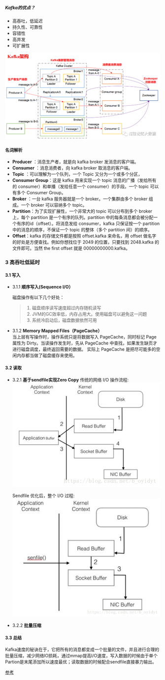 
##### Kafka的优点？
 - 高吞吐，低延迟
 - 持久性、可靠性
 - 容错性
 - 高并发
 - 可扩展性
 
 
![图片](./img/ar.png)
 
#### 名词解析
- **Producer** ：消息生产者，就是向 kafka broker 发消息的客户端。
- **Consumer** ：消息消费者，向 kafka broker 取消息的客户端。
- **Topic** ：可以理解为一个队列，一个 Topic 又分为一个或多个分区，
- **Consumer Group**：这是 kafka 用来实现一个 topic 消息的广播（发给所有的 consumer）和单播（发给任意一个 consumer）的手段。一个 topic 可以有多个 Consumer Group。
- **Broker** ：一台 kafka 服务器就是一个 broker。一个集群由多个 broker 组成。一个 broker 可以容纳多个 topic。
- **Partition**：为了实现扩展性，一个非常大的 topic 可以分布到多个 broker上，每个 partition 是一个有序的队列。partition 中的每条消息都会被分配一个有序的id（offset）。将消息发给 consumer，kafka 只保证按一个 partition 中的消息的顺序，不保证一个 topic 的整体（多个 partition 间）的顺序。
- **Offset**：kafka 的存储文件都是按照 offset.kafka 来命名，用 offset 做名字的好处是方便查找。例如你想找位于 2049 的位置，只要找到 2048.kafka 的文件即可。当然 the first offset 就是 00000000000.kafka。


### 3 高吞吐低延时

#### 3.1 写入
- 3.1.1 **顺序写入(Sequence I/O）**
 
    磁盘操作有以下几个好处： 
    > 1. 磁盘顺序读写速度超过内存随机读写
    > 1. JVM的GC效率低，内存占用大。使用磁盘可以避免这一问题
    > 1. 系统冷启动后，磁盘数据依然可用
    
- 3.1.2 **Memory Mapped Files（PageCache）**  
    当上层有写操作时，操作系统只是将数据写入 PageCache，同时标记 Page 属性为 Dirty。当读操作发生时，先从 PageCache 中查找，如果发生缺页才进行磁盘调度，最终返回需要的数据。
    实际上 PageCache 是把尽可能多的空闲内存都当做了磁盘缓存来使用。


#### 3.2 读取

- 3.2.1 **基于sendfile实现Zero Copy**
    传统的网络 I/O 操作流程:
    ![](./img/c-read.png)
    
     Sendfile 优化后，整个 I/O 过程:
    ![](./img/Sendfile.png)

- 3.2.2 **批量压缩**

#### 3.3 总结 
Kafka速度的秘诀在于，它把所有的消息都变成一个批量的文件，并且进行合理的批量压缩，减少网络IO损耗，通过mmap提高I/O速度，写入数据的时候由于单个Partion是末尾添加所以速度最优；读取数据的时候配合sendfile直接暴力输出。


[参考](https://www.jianshu.com/p/d0fc412bcf46)



